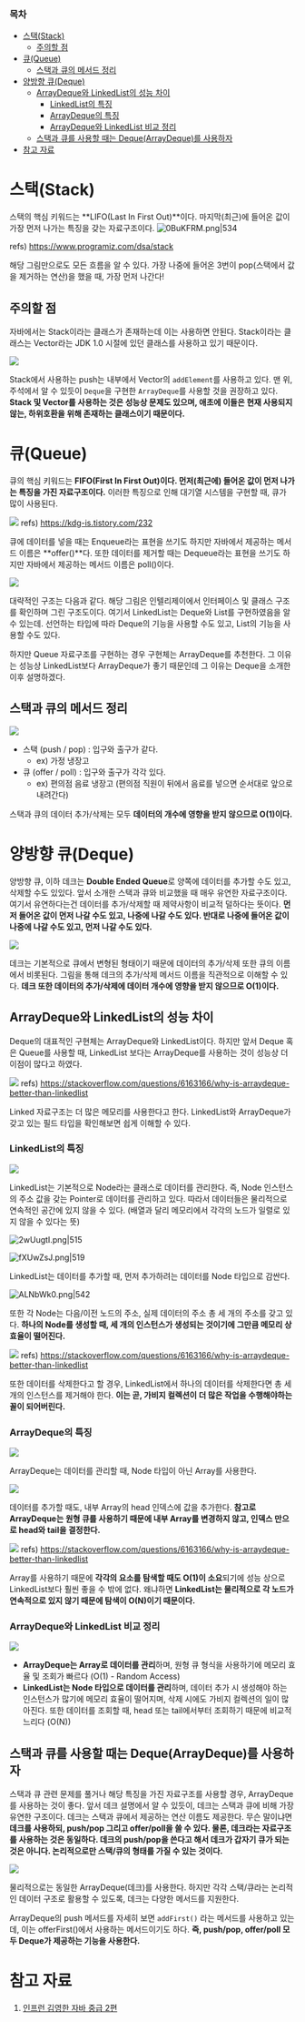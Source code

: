 ### **목차**
- [스택(Stack)](#스택(stack))
    - [주의할 점](#주의할-점)
- [큐(Queue)](#큐(queue))
    - [스택과 큐의 메서드 정리](#스택과-큐의-메서드-정리)
- [양방향 큐(Deque)](#양방향-큐(deque))
    - [ArrayDeque와 LinkedList의 성능 차이](#arraydeque와-linkedlist의-성능-차이)
        - [LinkedList의 특징](#linkedlist의-특징)
        - [ArrayDeque의 특징](#arraydeque의-특징)
        - [ArrayDeque와 LinkedList 비교 정리](#arraydeque와-linkedlist-비교-정리)
    - [스택과 큐를 사용할 때는 Deque(ArrayDeque)를 사용하자](#스택과-큐를-사용할-때는-deque(arraydeque)를-사용하자)
- [참고 자료](#참고-자료)

# 스택(Stack)

스택의 핵심 키워드는 **LIFO(Last In First Out)**이다. 마지막(최근)에 들어온 값이
가장 먼저 나가는 특징을 갖는 자료구조이다.
![0BuKFRM.png|534](https://i.imgur.com/0BuKFRM.png)

refs) https://www.programiz.com/dsa/stack

해당 그림만으로도 모든 흐름을 알 수 있다. 가장 나중에 들어온 3번이 pop(스택에서 값을 제거하는 연산)을 했을 때, 가장 먼저 나간다!

## 주의할 점
자바에서는 Stack이라는 클래스가 존재하는데 이는 사용하면 안된다. Stack이라는 클래스는 Vector라는 JDK 1.0 시절에 있던 클래스를 사용하고 있기 때문이다.

![](https://i.imgur.com/ZpBKL5H.png)

Stack에서 사용하는 push는 내부에서 Vector의 `addElement`를 사용하고 있다.
맨 위, 주석에서 알 수 있듯이 `Deque`을 구현한 `ArrayDeque`를 사용할 것을 권장하고 있다.
**Stack 및 Vector를 사용하는 것은 성능상 문제도 있으며, 애초에 이들은 현재 사용되지 않는, 하위호환을 위해 존재하는 클래스이기 때문이다.**

# 큐(Queue)

큐의 핵심 키워드는 **FIFO(First In First Out)이다. 먼저(최근에) 들어온 값이 먼저 나가는 특징을 가진 자료구조이다.** 이러한 특징으로 인해 대기열 시스템을 구현할 때, 큐가 많이 사용된다.

![](https://i.imgur.com/HmQfDyP.png)
refs) https://kdg-is.tistory.com/232

큐에 데이터를 넣을 때는 Enqueue라는 표현을 쓰기도 하지만 자바에서 제공하는 메서드 이름은 **offer()**다. 또한 데이터를 제거할 때는 Dequeue라는 표현을 쓰기도 하지만 자바에서 제공하는 메서드 이름은 poll()이다.

![](https://i.imgur.com/rfdpTfP.png)

대략적인 구조는 다음과 같다. 해당 그림은 인텔리제이에서 인터페이스 및 클래스 구조를 확인하며 그린 구조도이다. 여기서 LinkedList는 Deque와 List를 구현하였음을 알 수 있는데. 선언하는 타입에 따라 Deque의 기능을 사용할 수도 있고, List의 기능을 사용할 수도 있다.

하지만 Queue 자료구조를 구현하는 경우 구현체는 ArrayDeque를 추천한다. 그 이유는 성능상 LinkedList보다 ArrayDeque가 좋기 때문인데 그 이유는 Deque을 소개한 이후 설명하겠다.

## 스택과 큐의 메서드 정리

![](https://i.imgur.com/dNmP1tO.png)

- 스택 (push / pop) : 입구와 출구가 같다.
	- ex) 가정 냉장고
- 큐 (offer / poll) : 입구와 출구가 각각 있다.
	- ex) 편의점 음료 냉장고 (편의점 직원이 뒤에서 음료를 넣으면 순서대로 앞으로 내려간다)

스택과 큐의 데이터 추가/삭제는 모두 **데이터의 개수에 영향을 받지 않으므로 O(1)이다.**

# 양방향 큐(Deque)

양방향 큐, 이하 데크는 **Double Ended Queue**로 양쪽에 데이터를 추가할 수도 있고, 삭제할 수도 있있다. 앞서 소개한 스택과 큐와 비교했을 때 매우 유연한 자료구조이다. 여기서 유연하다는건 데이터를 추가/삭제할 때 제약사항이 비교적 덜하다는 뜻이다. **먼저 들어온 값이 먼저 나갈 수도 있고, 나중에 나갈 수도 있다. 반대로 나중에 들어온 값이 나중에 나갈 수도 있고, 먼저 나갈 수도 있다.**

![](https://i.imgur.com/ugoVc8n.png)

데크는 기본적으로 큐에서 변형된 형태이기 때문에 데이터의 추가/삭제 또한 큐의 이름에서 비롯된다. 그림을 통해 데크의 추가/삭제 메서드 이름을 직관적으로 이해할 수 있다. **데크 또한 데이터의 추가/삭제에 데이터 개수에 영향을 받지 않으므로 O(1)이다.**

## ArrayDeque와 LinkedList의 성능 차이

Deque의 대표적인 구현체는 ArrayDeque와 LinkedList이다. 하지만 앞서 Deque 혹은 Queue를 사용할 때, LinkedList 보다는 ArrayDeque를 사용하는 것이 성능상 더 이점이 많다고 하였다.

![](https://i.imgur.com/Kv2yoms.png)
refs) https://stackoverflow.com/questions/6163166/why-is-arraydeque-better-than-linkedlist

Linked 자료구조는 더 많은 메모리를 사용한다고 한다. LinkedList와 ArrayDeque가 갖고 있는 필드 타입을 확인해보면 쉽게 이해할 수 있다.
### LinkedList의 특징

![](https://i.imgur.com/V75dzIk.png)

LinkedList는 기본적으로 Node라는 클래스로 데이터를 관리한다. 즉, Node 인스턴스의 주소 값을 갖는 Pointer로 데이터를 관리하고 있다. 따라서 데이터들은 물리적으로 연속적인 공간에 있지 않을 수 있다. (배열과 달리 메모리에서 각각의 노드가 일렬로 있지 않을 수 있다는 뜻)

![2wUugtI.png|515](https://i.imgur.com/2wUugtI.png)

![fXUwZsJ.png|519](https://i.imgur.com/fXUwZsJ.png)

LinkedList는 데이터를 추가할 때, 먼저 추가하려는 데이터를 Node 타입으로 감싼다.

![ALNbWk0.png|542](https://i.imgur.com/ALNbWk0.png)

또한 각 Node는 다음/이전 노드의 주소, 실제 데이터의 주소 총 세 개의 주소를 갖고 있다.
**하나의 Node를 생성할 때, 세 개의 인스턴스가 생성되는 것이기에 그만큼 메모리 상 효율이 떨어진다.**

![](https://i.imgur.com/0ndlrxI.png)
refs) https://stackoverflow.com/questions/6163166/why-is-arraydeque-better-than-linkedlist

또한 데이터를 삭제한다고 할 경우, LinkedList에서 하나의 데이터를 삭제한다면 총 세 개의 인스턴스를 제거해야 한다. **이는 곧, 가비지 컬렉션이 더 많은 작업을 수행해야하는 꼴이 되어버린다.**

### ArrayDeque의 특징

![](https://i.imgur.com/GddYDyf.png)

ArrayDeque는 데이터를 관리할 때, Node 타입이 아닌 Array를 사용한다.

![](https://i.imgur.com/bep3DXJ.png)

데이터를 추가할 때도, 내부 Array의 head 인덱스에 값을 추가한다. **참고로 ArrayDeque는 원형 큐를 사용하기 때문에 내부 Array를 변경하지 않고, 인덱스 만으로 head와 tail을 결정한다.**

![](https://i.imgur.com/8xnXU0q.png)
refs) https://stackoverflow.com/questions/6163166/why-is-arraydeque-better-than-linkedlist

Array를 사용하기 때문에 **각각의 요소를 탐색할 때도 O(1)이 소요**되기에 성능 상으로 LinkedList보다 훨씬 좋을 수 밖에 없다. 왜냐하면 **LinkedList는 물리적으로 각 노드가 연속적으로 있지 않기 때문에 탐색이 O(N)이기 때문이다.**

### ArrayDeque와 LinkedList 비교 정리

![](https://i.imgur.com/yyhW7IU.png)

- **ArrayDeque는 Array로 데이터를 관리**하며, 원형 큐 형식을 사용하기에 메모리 효율 및 조회가 빠르다 (O(1) - Random Access)
- **LinkedList는 Node 타입으로 데이터를 관리**하며, 데이터 추가 시 생성해야 하는 인스턴스가 많기에 메모리 효율이 떨어지며, 삭제 시에도 가비지 컬렉션의 일이 많아진다. 또한 데이터를 조회할 때, head 또는 tail에서부터 조회하기 때문에 비교적 느리다 (O(N))

## 스택과 큐를 사용할 때는 Deque(ArrayDeque)를 사용하자

스택과 큐 관련 문제를 풀거나 해당 특징을 가진 자료구조를 사용할 경우, ArrayDeque를 사용하는 것이 좋다. 앞서 데크 설명에서 알 수 있듯이, 데크는 스택과 큐에 비해 가장 유연한 구조이다. 데크는 스택과 큐에서 제공하는 연산 이름도 제공한다. 무슨 말이냐면 **데크를 사용하되, push/pop 그리고 offer/poll을 쓸 수 있다. 물론, 데크라는 자료구조를 사용하는 것은 동일하다. 데크의 push/pop을 쓴다고 해서 데크가 갑자기 큐가 되는 것은 아니다. 논리적으로만 스택/큐의 형태를 가질 수 있는 것이다.**

![](https://i.imgur.com/KcxKyfi.png)

물리적으로는 동일한 ArrayDeque(데크)를 사용한다. 하지만 각각 스택/큐라는 논리적인 데이터 구조로 활용할 수 있도록, 데크는 다양한 메서드를 지원한다.

ArrayDeque의 push 메서드를 자세히 보면 `addFirst()` 라는 메서드를 사용하고 있는데, 이는 offerFirst()에서 사용하는 메서드이기도 하다. **즉, push/pop, offer/poll 모두 Deque가 제공하는 기능을 사용한다.**

# 참고 자료
1. [인프런 김영한 자바 중급 2편](https://www.inflearn.com/course/%EA%B9%80%EC%98%81%ED%95%9C%EC%9D%98-%EC%8B%A4%EC%A0%84-%EC%9E%90%EB%B0%94-%EC%A4%91%EA%B8%89-2/dashboard)